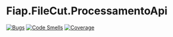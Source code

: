 # Fiap.FileCut.ProcessamentoApi

[![Bugs](https://sonarcloud.io/api/project_badges/measure?project=Grupo-68-FIAP_Fiap.FileCut.Processamento&metric=bugs)](https://sonarcloud.io/summary/new_code?id=Grupo-68-FIAP_Fiap.FileCut.Processamento)
[![Code Smells](https://sonarcloud.io/api/project_badges/measure?project=Grupo-68-FIAP_Fiap.FileCut.Processamento&metric=code_smells)](https://sonarcloud.io/summary/new_code?id=Grupo-68-FIAP_Fiap.FileCut.Processamento)
[![Coverage](https://sonarcloud.io/api/project_badges/measure?project=Grupo-68-FIAP_Fiap.FileCut.Processamento&metric=coverage)](https://sonarcloud.io/summary/new_code?id=Grupo-68-FIAP_Fiap.FileCut.Processamento)
